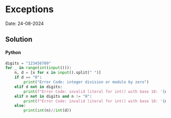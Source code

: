 
# Exceptions

Date: 24-08-2024

## Solution
#### Python
```python
digits = "123456789"
for _ in range(int(input())):
    n, d = [x for x in input().split(" ")]
    if d == "0":
        print("Error Code: integer division or modulo by zero")
    elif d not in digits:
        print(f"Error Code: invalid literal for int() with base 10: '{d}'")
    elif n not in digits and n != "0":
        print(f"Error Code: invalid literal for int() with base 10: '{n}'")
    else:
        print(int(n)//int(d))
```
        